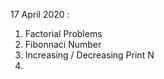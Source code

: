 17 April 2020 : 
1. Factorial Problems 
2. Fibonnaci Number 
3. Increasing / Decreasing Print N 
4. 